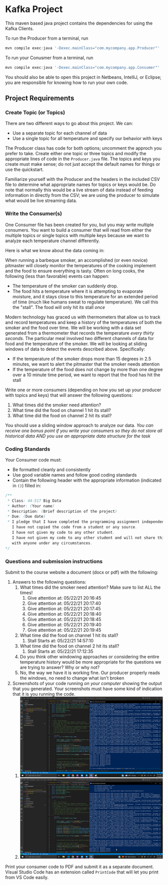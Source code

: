 # Kafka Project
This maven based java project contains the dependencies for using the Kafka Clients.

To run the Producer from a terminal, run

```powershell
mvn compile exec:java '-Dexec.mainClass="com.mycompany.app.Producer"'
```

To run your Conusmer from a terminal, run

```powershell
mvn compile exec:java '-Dexec.mainClass="com.mycompany.app.Consumer"'
```

You should also be able to open this project in Netbeans, IntelliJ, or Eclipse; you are responsible for knowing how to run your own code.

## Project Requirements

### Create Topic (or Topics)

There are two different ways to go about this project.
We can:

* Use a separate topic for each channel of data
* Use a single topic for all temperature and specify our behavior with keys

The Producer class has code for both options; uncomment the approch you prefer to take.
Create either one topic or three topics and modify the appropriate lines of code in the `Producer.java` file.
The topics and keys you create must make sense; do not just accept the default names for things or use the quickstart.

Familiarize yourself with the Producer and the headers in the included CSV file to determine what appropriate names for topics or keys would be.
Do note that normally this would be a live stream of data instead of feeding information in directly from the CSV; we are using the producer to simulate what would be live streaming data.

### Write the Consumer(s)

One Consumer file has been created for you, but you may write multiple consumers.
You want to build a consumer that will read from either the multiple topics or single topics with multiple keys because we want to analyze each temperature channel differently.

Here is what we know about the data coming in:

When running a barbeque smoker, an accomplished (or even novice) pitmaster will closely monitor the temperatures of the cooking implement and the food to ensure everything is tasty. Often on long cooks, the following (less than favorable) events can happen:

* The temperature of the smoker can suddenly drop.
* The food hits a temperature where it is attempting to evaporate moisture, and it stays close to this temperature for an extended period of time (much like humans sweat to regulate temperature). We call this the "stall". The food will only hit its stall *once*

Modern technology has graced us with thermometers that allow us to track and record temperatures and keep a history of the temperatures of both the smoker and the food over time. We will be working with a data set generated from a thermometer that records the temperature *every thirty seconds*. The particular meal involved two different channels of data for food and the temperature of the smoker. We will be looking at sliding windows of data to detect the events described above. Specifically:

* If the temperature of the smoker drops more than 15 degrees in 2.5 minutes, we want to alert the pitmaster that the smoker needs attention
* If the temperature of the food does not change by more than one degree over a 10 minute time period, we want to report that the food has hit the stall

Write one or more consumers (depending on how you set up your producer with topics and keys) that will answer the following questions:

1. What times did the smoker need attention?
1. What time did the food on channel 1 hit its stall?
2. What time did the food on channel 2 hit its stall?

You should use a sliding window approach to analyze our data.
*You can receive one bonus point if you write your consumers so they do not store all historical data AND you use an appropriate data structure for the task*

### Coding Standards

Your Consumer code must:

* Be formatted cleanly and consistently
* Use good variable names and follow good coding standards
* Contain the following header with the appropriate information (indicated in `()`) filled in:

```java
/**
 * Class: 44-517 Big Data
 * Author: (Your name)
 * Description: (Brief description of the project)
 * Due: (Due date)
 * I pledge that I have completed the programming assignment independently.
   I have not copied the code from a student or any source.
   I have not given my code to any other student.
   I have not given my code to any other student and will not share this code
   with anyone under any circumstances.
*/
```

### Questions and submission instructions

Submit to the course website a document (docx or pdf) with the following:

1. Answers to the following questions:
    1. What times did the smoker need attention? Make sure to list ALL the times!
       1. Give attention at: 05/22/21 20:16:45
       2. Give attention at: 05/22/21 20:17:40
       3. Give attention at: 05/22/21 20:17:45
       4. Give attention at: 05/22/21 20:18:40
       5. Give attention at: 05/22/21 20:18:45
       6. Give attention at: 05/22/21 20:19:40
       7. Give attention at: 05/22/21 20:19:45
    2. What time did the food on channel 1 hit its stall?
       1. Stall Starts at:  05/22/21 14:57:10
    3. What time did the food on channel 2 hit its stall?
       1. Stall Starts at:  05/22/21 17:12:35
    4. Do you think other windowing approaches or considering the entire temperature history would be more appropriate for the questions we are trying to answer?  Why or why not?
    5. No, the way we have it is working fine. Our producer properly reads the windows, no need to change what isn't broken
2. Screenshots of your code running *on your computer* showing the output that you generated.  Your screenshots must have some kind of indication that it is you running the code.
   1. ![](rack1results.png)
   2. ![](rack2results.png)

Print your consumer code to PDF and submit it as a separate document.
Visual Studio Code has an extension called `PrintCode` that will let you print from VS Code easily.


